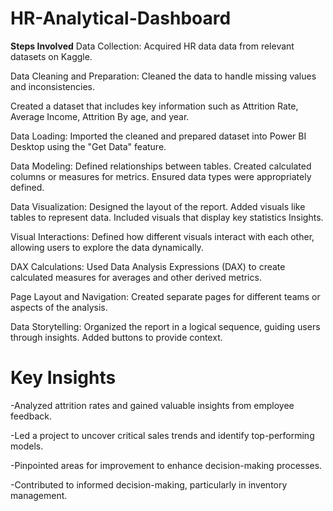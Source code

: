 # HR-Analytical-Dashboard

**Steps Involved**
Data Collection: Acquired HR data data from relevant datasets on Kaggle.

Data Cleaning and Preparation: Cleaned the data to handle missing values and inconsistencies. 

Created a dataset that includes key information such as Attrition Rate, Average Income, Attrition By age, and year.

Data Loading: Imported the cleaned and prepared dataset into Power BI Desktop using the "Get Data" feature.

Data Modeling: Defined relationships between tables. Created calculated columns or measures for metrics. Ensured data types were appropriately defined.

Data Visualization: Designed the layout of the report. Added visuals like tables to represent data. Included visuals that display key statistics Insights.

Visual Interactions: Defined how different visuals interact with each other, allowing users to explore the data dynamically.

DAX Calculations: Used Data Analysis Expressions (DAX) to create calculated measures for averages and other derived metrics.

Page Layout and Navigation: Created separate pages for different teams or aspects of the analysis.

Data Storytelling: Organized the report in a logical sequence, guiding users through insights. Added buttons to provide context.

# Key Insights

-Analyzed attrition rates and gained valuable insights from employee feedback.

-Led a project to uncover critical sales trends and identify top-performing models.

-Pinpointed areas for improvement to enhance decision-making processes.

-Contributed to informed decision-making, particularly in inventory management.
